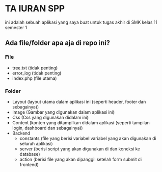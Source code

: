 # TA IURAN SPP
ini adalah sebuah aplikasi yang saya buat untuk tugas akhir di SMK kelas 11 semester 1

## Ada file/folder apa aja di repo ini?

### File
- tree.txt (tidak penting)
- error_log (tidak penting)
- index.php (file utama)

### Folder
- Layout (layout utama dalam aplikasi ini (seperti header, footer dan sebagainya))
- Image (Gambar yang digunakan dalam aplikasi ini)
- Css (Css yang digunakan didalam ini)
- Content (konten yang ditampilkan didalam aplikasi (seperti tampilan login, dashboard dan sebagainya))
- Backend
  - constants (file yang berisi variabel variabel yang akan digunakan di seluruh aplikasi)
  - server (berisi script yang akan digunakan di dan koneksi ke database)
  - action (berisi file yang akan dipanggil setelah form submit di frontend)
